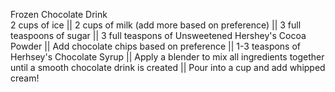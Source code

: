   Frozen Chocolate Drink  
2 cups of ice || 2 cups of milk (add more based on preference) || 3 full teaspoons of sugar || 3 full teaspons of Unsweetened Hershey's Cocoa Powder || Add chocolate chips based on preference || 1-3 teaspons of Herhsey's Chocolate Syrup || Apply a blender to mix all ingredients together until a smooth chocolate drink is created || Pour into a cup and add whipped cream!
